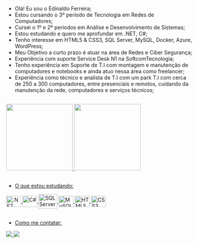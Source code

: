 - Olá! Eu sou o Edinaldo Ferreira;
- Estou cursando o 3º período de Tecnologia em Redes de Computadores;
- Cursei o 1º e 2º períodos em Análise e Desenvolvimento de Sistemas;
- Estou estudando e quero me aprofundar em .NET, C#;
- Tenho interesse em HTML5 & CSS3, SQL Server, MySQL, Docker, Azure, WordPress;
- Meu Objetivo a curto prazo é atuar na área de Redes e Ciber Segurança;
- Experiência com suporte Service Desk N1 na SoftcomTecnologia;
- Tenho experiência em Suporte de T.I com montagem e manutenção de computadores e notebooks e ainda atuo nessa área como freelancer;
- Experiência como técnico e analista de T.I com um park T.I com cerca de 250 a 300 computadores, entre presenciais e remotos, cuidando da manutenção da rede, computadores e serviços técnicos;
##
</div>
  <a href="https://https://github.com/SrFerreiraDev">
  <img height = "180em" src = "https://github-readme-stats.vercel.app/api?username=srferreiradev&show_icons=false&theme=dark&include_all_commits=true&count_private=true" />
  <img height = "180em" src = "https://github-readme-stats.vercel.app/api/top-langs/?username=srferreiradev&layout=compact&langs_count=7&theme=dark" />
</div>

##

- O que estou estudando:

<div style="display: inline_block">
  <img align="center" alt=".NET" height="30" width="40" src="https://cdn.jsdelivr.net/gh/devicons/devicon/icons/dot-net/dot-net-original.svg">
  <img align="center" alt="C#" height="30" width="40" src="https://cdn.jsdelivr.net/gh/devicons/devicon/icons/csharp/csharp-original.svg">
  <img align="center" alt="SQL Server" height="40" width="50" src="https://cdn.jsdelivr.net/gh/devicons/devicon/icons/microsoftsqlserver/microsoftsqlserver-plain-wordmark.svg">
  <img align="center" alt="MySQL" height="30" width="40" src="https://cdn.jsdelivr.net/gh/devicons/devicon/icons/mysql/mysql-original.svg">
  <img align="center" alt="HTML5" height="30" width="40" src="https://cdn.jsdelivr.net/gh/devicons/devicon/icons/html5/html5-original.svg">
  <img align="center" alt="CSS3" height="30" width="40" src="https://cdn.jsdelivr.net/gh/devicons/devicon/icons/css3/css3-original.svg">
</div>
  
  ##
  
  - Como me contatar:
  
</div>
<a href="https://www.linkedin.com/in/ferreiratech776" target="_blank"> <img src = "https://img.shields.io/badge/LinkedIn-0077B5?style=for-the-badge&logo=linkedin&logoColor=white "target =" _ blank "> </a> 
<a href = "mailto:srferreiradev@gmail.com"> <img src = "https://img.shields.io/badge/Gmail-D14836?style=for-the-badge&logo=gmail&logoColor=white" target = "_ blank "> </a>

</div>
